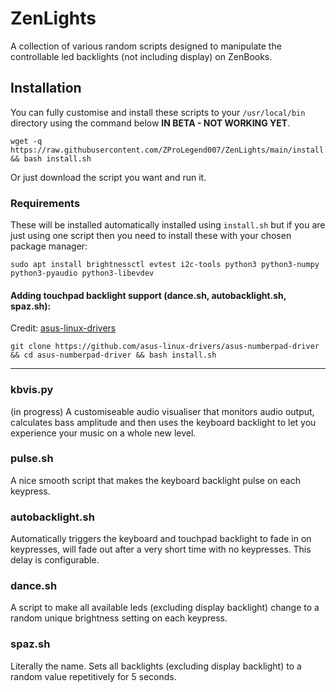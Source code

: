 # ZenLights
A collection of various random scripts designed to manipulate the controllable led backlights (not including display) on ZenBooks.

## Installation
You can fully customise and install these scripts to your `/usr/local/bin` directory using the command below **IN BETA - NOT WORKING YET**.
```
wget -q https://raw.githubusercontent.com/ZProLegend007/ZenLights/main/install.sh && bash install.sh
```
Or just download the script you want and run it.


### Requirements

These will be installed automatically installed using `install.sh` but if you are just using one script then you need to install these with your chosen package manager:

```
sudo apt install brightnessctl evtest i2c-tools python3 python3-numpy python3-pyaudio python3-libevdev
```


#### Adding touchpad backlight support (dance.sh, autobacklight.sh, spaz.sh): 

Credit: [asus-linux-drivers](https://github.com/asus-linux-drivers/asus-numberpad-driver)
```
git clone https://github.com/asus-linux-drivers/asus-numberpad-driver && cd asus-numberpad-driver && bash install.sh
```
<hr>

### kbvis.py
(in progress)
A customiseable audio visualiser that monitors audio output, calculates bass amplitude and then uses the keyboard backlight to let you experience your music on a whole new level.

### pulse.sh
A nice smooth script that makes the keyboard backlight pulse on each keypress.

### autobacklight.sh
Automatically triggers the keyboard and touchpad backlight to fade in on keypresses, will fade out after a very short time with no keypresses. This delay is configurable.

### dance.sh
A script to make all available leds (excluding display backlight) change to a random unique brightness setting on each keypress.

### spaz.sh
Literally the name. Sets all backlights (excluding display backlight) to a random value repetitively for 5 seconds.


